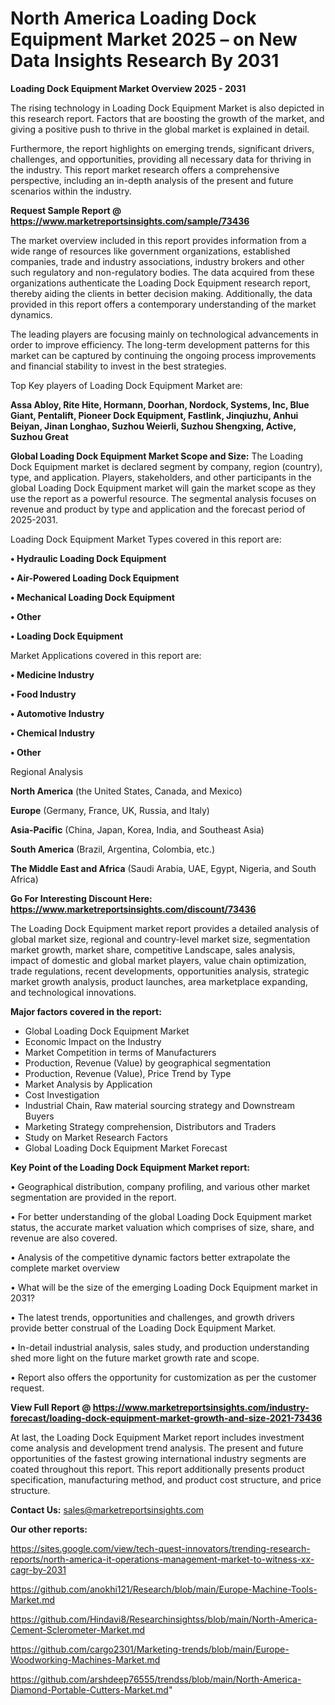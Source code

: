  # North America Loading Dock Equipment Market 2025 – on New Data Insights Research By 2031

<Strong> Loading Dock Equipment Market Overview 2025 - 2031</strong>

The rising technology in Loading Dock Equipment Market is also depicted in this research report. Factors that are boosting the growth of the market, and giving a positive push to thrive in the global market is explained in detail.

Furthermore, the report highlights on emerging trends, significant drivers, challenges, and opportunities, providing all necessary data for thriving in the industry. This report market research offers a comprehensive perspective, including an in-depth analysis of the present and future scenarios within the industry.

<strong>Request Sample Report @ <a href=https://www.marketreportsinsights.com/sample/73436>https://www.marketreportsinsights.com/sample/73436</a></strong>

The market overview included in this report provides information from a wide range of resources like government organizations, established companies, trade and industry associations, industry brokers and other such regulatory and non-regulatory bodies. The data acquired from these organizations authenticate the Loading Dock Equipment research report, thereby aiding the clients in better decision making. Additionally, the data provided in this report offers a contemporary understanding of the market dynamics.

The leading players are focusing mainly on technological advancements in order to improve efficiency. The long-term development patterns for this market can be captured by continuing the ongoing process improvements and financial stability to invest in the best strategies.

Top Key players of Loading Dock Equipment Market are:

<strong>Assa Abloy, Rite Hite, Hormann, Doorhan, Nordock, Systems, Inc, Blue Giant, Pentalift, Pioneer Dock Equipment, Fastlink, Jinqiuzhu, Anhui Beiyan, Jinan Longhao, Suzhou Weierli, Suzhou Shengxing, Active, Suzhou Great</strong>

<strong><b>Global Loading Dock Equipment Market Scope and Size:</b></strong>
The Loading Dock Equipment market is declared segment by company, region (country), type, and application. Players, stakeholders, and other participants in the global Loading Dock Equipment market will gain the market scope as they use the report as a powerful resource. The segmental analysis focuses on revenue and product by type and application and the forecast period of 2025-2031.

Loading Dock Equipment Market Types covered in this report are:

<strong>• Hydraulic Loading Dock Equipment

• Air-Powered Loading Dock Equipment

• Mechanical Loading Dock Equipment

• Other

• Loading Dock Equipment</strong>

Market Applications covered in this report are:

<strong>• Medicine Industry

• Food Industry

• Automotive Industry

• Chemical Industry

• Other</strong> 

Regional Analysis

<strong>North America</strong> (the United States, Canada, and Mexico)

<strong>Europe</strong> (Germany, France, UK, Russia, and Italy)

<strong>Asia-Pacific</strong> (China, Japan, Korea, India, and Southeast Asia)

<strong>South America</strong> (Brazil, Argentina, Colombia, etc.)

<strong>The Middle East and Africa</strong> (Saudi Arabia, UAE, Egypt, Nigeria, and South Africa)

<strong>Go For Interesting Discount Here: <a href=https://www.marketreportsinsights.com/discount/73436>https://www.marketreportsinsights.com/discount/73436</a></strong>

The Loading Dock Equipment market report provides a detailed analysis of global market size, regional and country-level market size, segmentation market growth, market share, competitive Landscape, sales analysis, impact of domestic and global market players, value chain optimization, trade regulations, recent developments, opportunities analysis, strategic market growth analysis, product launches, area marketplace expanding, and technological innovations.

<strong><b>Major factors covered in the report:</b></strong>
<ul>
  <li>Global Loading Dock Equipment Market </li>
  <li>Economic Impact on the Industry</li>
  <li>Market Competition in terms of Manufacturers</li>
  <li>Production, Revenue (Value) by geographical segmentation</li>
  <li>Production, Revenue (Value), Price Trend by Type</li>
  <li>Market Analysis by Application</li>
  <li>Cost Investigation</li>
  <li>Industrial Chain, Raw material sourcing strategy and Downstream Buyers</li>
  <li>Marketing Strategy comprehension, Distributors and Traders</li>
  <li>Study on Market Research Factors</li>
  <li>Global Loading Dock Equipment Market Forecast</li>
</ul>

<strong><b>Key Point of the Loading Dock Equipment Market report:</b></strong>

• Geographical distribution, company profiling, and various other market segmentation are provided in the report.

• For better understanding of the global Loading Dock Equipment market status, the accurate market valuation which comprises of size, share, and revenue are also covered.

• Analysis of the competitive dynamic factors better extrapolate the complete market overview

• What will be the size of the emerging Loading Dock Equipment market in 2031?

• The latest trends, opportunities and challenges, and growth drivers provide better construal of the Loading Dock Equipment Market.

• In-detail industrial analysis, sales study, and production understanding shed more light on the future market growth rate and scope.

• Report also offers the opportunity for customization as per the customer request.

<strong><b>View Full Report @ <a href=https://www.marketreportsinsights.com/industry-forecast/loading-dock-equipment-market-growth-and-size-2021-73436>https://www.marketreportsinsights.com/industry-forecast/loading-dock-equipment-market-growth-and-size-2021-73436</a></b></strong>


At last, the Loading Dock Equipment Market report includes investment come analysis and development trend analysis. The present and future opportunities of the fastest growing international industry segments are coated throughout this report. This report additionally presents product specification, manufacturing method, and product cost structure, and price structure.

<strong>Contact Us:</strong>
sales@marketreportsinsights.com

<strong>Our other reports:</strong>

<a href=https://sites.google.com/view/tech-quest-innovators/trending-research-reports/north-america-it-operations-management-market-to-witness-xx-cagr-by-2031>https://sites.google.com/view/tech-quest-innovators/trending-research-reports/north-america-it-operations-management-market-to-witness-xx-cagr-by-2031</a>

<a href=https://github.com/anokhi121/Research/blob/main/Europe-Machine-Tools-Market.md>https://github.com/anokhi121/Research/blob/main/Europe-Machine-Tools-Market.md</a>

<a href=https://github.com/Hindavi8/Researchinsightss/blob/main/North-America-Cement-Sclerometer-Market.md>https://github.com/Hindavi8/Researchinsightss/blob/main/North-America-Cement-Sclerometer-Market.md</a>

<a href=https://github.com/cargo2301/Marketing-trends/blob/main/Europe-Woodworking-Machines-Market.md>https://github.com/cargo2301/Marketing-trends/blob/main/Europe-Woodworking-Machines-Market.md</a>

<a href=https://github.com/arshdeep76555/trendss/blob/main/North-America-Diamond-Portable-Cutters-Market.md>https://github.com/arshdeep76555/trendss/blob/main/North-America-Diamond-Portable-Cutters-Market.md</a>"
